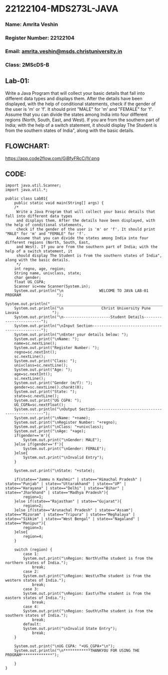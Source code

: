 # 22122104-MDS273L-JAVA
### Name: Amrita Veshin
### Register Number: 22122104
### Email: amrita.veshin@msds.christuniversity.in
### Class: 2MScDS-B
## Lab-01:

Write a Java Program that will collect your basic details that fall into different data types and displays them.
After the details have been displayed, with the help of conditional statements, check if the gender of the user is 'm' or 'f'. It should print "MALE" for 'm' and "FEMALE" for 'f'.
Assume that you can divide the states among India into four different regions (North, South, East, and West). If you are from the southern part of India; with the help of a switch statement, it should display The Student is from the southern states of India", along with the basic details.

## FLOWCHART:
https://app.code2flow.com/GiBfyFRcCj1V.png

## CODE:
```
import java.util.Scanner;
import java.util.*;

public class Lab01{
    public static void main(String[] args) {
    /*
     Write a Java Program that will collect your basic details that fall into different data types
     and displays them. After the details have been displayed, with the help of conditional statements,
     check if the gender of the user is 'm' or 'f'. It should print "MALE" for 'm' and "FEMALE" for 'f'.
     Assume that you can divide the states among India into four different regions (North, South, East,
     and West). If you are from the southern part of India; with the help of a switch statement, it 
     should display The Student is from the southern states of India", along with the basic details.
     */
    int regno, age, region;
    String name, univclass, state;
    char gender;
    float UG_CGPA;
    Scanner sc=new Scanner(System.in);
    System.out.println("\n                WELCOME TO JAVA LAB-01 PROGRAM                ");
    System.out.println("__________________________________________________________________");
    System.out.println("\n                 Christ University Pune Lavasa               ");
    System.out.println("\n---------------------Student Details------------------------");
    System.out.println("\nInput Section-----------------------------------------------");
    System.out.println("\nEnter your details below: ");
    System.out.print("\nName: ");
    name=sc.nextLine();
    System.out.print("Register Number: ");
    regno=sc.nextInt();
    sc.nextLine();
    System.out.print("Class: ");
    univclass=sc.nextLine();
    System.out.print("Age: ");
    age=sc.nextInt();
    sc.nextLine();
    System.out.print("Gender (m/f): ");
    gender=sc.nextLine().charAt(0);
    System.out.print("State: ");
    state=sc.nextLine();
    System.out.print("UG CGPA: ");
    UG_CGPA=sc.nextFloat();
    System.out.println("\nOutput Section-----------------------------------------------");
    System.out.print("\nName: "+name);
    System.out.print("\nRegister Number: "+regno);
    System.out.print("\nClass: "+univclass);
    System.out.print("\nAge: "+age);
    if(gender=='m'){
        System.out.print("\nGender: MALE");
    }else if(gender=='f'){
        System.out.print("\nGender: FEMALE");
    }else{
        System.out.print("\nInvalid Entry");
    }
    
    System.out.print("\nState: "+state);
    
    if(state=="Jammu n Kashmir" | state=="Himachal Pradesh" | state=="Punjab" | state=="Uttarakhand" | state=="UP" | state=="Harayana" | state=="Delhi" | state=="Bihar" | state=="Jharkhand" | state=="Madhya Pradesh"){
        region=1;
    }else if(state=="Rajasthan" | state=="Gujarat"){
        region=2;
    }else if(state=="Arunachal Pradesh" | state=="Assam"| state=="Mizoram" | state=="Tripura" | state=="Meghalaya" | state=="Sikkim" | state=="West Bengal" | state=="Nagaland" | state=="Manipur"){
        region=3;
    }else{
        region=4;
    }
    
    switch (region) {
        case 1:
        System.out.print("\nRegion: North\nThe student is from the northern states of India.");
            break;
        case 2:
        System.out.print("\nRegion: West\nThe student is from the western states of India.");
            break;
        case 3:
        System.out.print("\nRegion: East\nThe student is from the eastern states of India.");
            break;
        case 4:
        System.out.print("\nRegion: South\nThe student is from the southern states of India.");
            break;
        default:
        System.out.print("\nInvalid State Entry");
            break;
    }
    
    System.out.print("\nUG CGPA: "+UG_CGPA+"\n");
    System.out.println("\n************THANKYOU FOR USING THE PROGRAM**************");
          
    }
}

```

